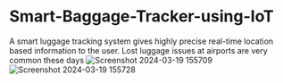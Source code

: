 # Smart-Baggage-Tracker-using-IoT
A smart luggage tracking system gives highly precise real-time location based information to the user. Lost luggage issues at airports are very common these days
![Screenshot 2024-03-19 155709](https://github.com/SIDDAMNANDAKISHORE/Smart-Baggage-Tracker-using-IoT/assets/139992453/92a29d77-be98-41e9-a9ea-e9f5e5c58167)
![Screenshot 2024-03-19 155728](https://github.com/SIDDAMNANDAKISHORE/Smart-Baggage-Tracker-using-IoT/assets/139992453/cc0a58a4-cc78-490d-b883-672fb5b789c6)
